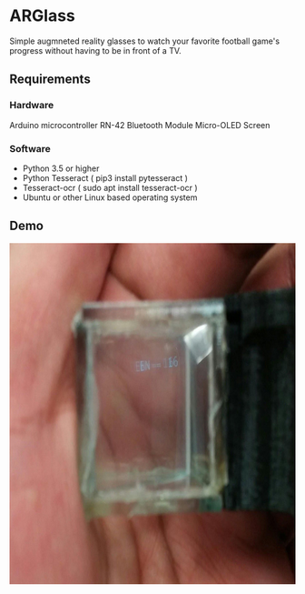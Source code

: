 # ARGlass

Simple augmneted reality glasses to watch your favorite football game's progress without having to be in front of a TV. 

## Requirements 
### Hardware 
Arduino microcontroller 
RN-42 Bluetooth Module 
Micro-OLED Screen 

### Software 
+ Python 3.5 or higher 
+ Python Tesseract ( pip3 install pytesseract )
+ Tesseract-ocr ( sudo apt install tesseract-ocr )
+ Ubuntu or other Linux based operating system 

## Demo
<p align="center">
  <img width="800" height="600" src="resources/display.png">
</p>

